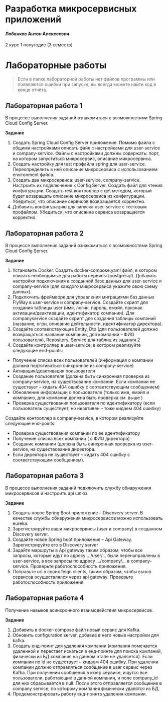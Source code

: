 # Разработка микросервисных приложений

#### Лобанков Антон Алексеевич

2 курс 1 полугодие (3 семестр)

# Лабораторные работы

> Если в папке лабораторной работы нет файлов программы или появляются ошибки при запуске, вы всегда можете найти код в конце отчёта.

## Лабораторная работа 1

В процессе выполнения заданий ознакомиться с возможностями Spring Cloud Config Server.

**Задание**

1. Создать Spring Cloud Config Server приложение. Помимо файла с общими настройками описать файл с настройками для user-service и company-service. Файлы с настройками должны содержать: порт, на котором запуститься микросервис, описание микросервиса.
2. Создать настройку для test профайла spring для user-service. Переопределить в ней описание микросервиса c использованием environment файла.
3. Создать два микросервиса: user-service, company-service. Настроить их подключение к Config Server. Создать файл для чтения конфигурации. Создать rest контроллер с get методом, который будет возвращать описание микросервиса из конфигурации. Убедиться, что описание сервисов возвращается корректно.
4. Добавить конфигурацию для запуска user-service с тестовым профайлом. Убедиться, что описание сервиса возвращается корректно.

## Лабораторная работа 2

В процессе выполнения заданий ознакомиться с возможностями Spring Cloud Config Server.

**Задание**

1. Установить Docker. Создать docker-compose.yaml файл, в котором описать необходимые для работы сервисы (postgresql). Добавить настройки подключения к созданной базе данных для user-service и company-service (для каждого микросервиса укажите свою схему данных).
2. Подключить фреймворк для управления миграциями баз данных FlyWay в user-service и company-service. Создайте скрипт для создания таблицы user (имя, логин, пароль, емэйл, признак активации/деактивации, идентификатор компании). Для companyservice создайте скрипт для создания таблицы компаний (название, огрн, описание дейтельности, идентификатор директора).
3. Создайте соотвеnствующие Entity, Dto (для пользователей должно возвращаться название компании, для компаний – ФИО пользователя), Repository, Service для таблиц из задания 2
4. Создайте контроллер в user-service, в котором реализуйте следующие end-points:
+	Получение списка всех пользователей (информация о компании должна подтягиваться синхронное из company-service)
+	Активация/деактивация пользователя
+	Создание пользователя (должна быть синхронная проверка из company-service, на существование компании. Если компании не существует – кидать 404 ошибку с соответствующим сообщением)
+	Обновление информации о пользователе (только имя, емэйл и компанию, для компании должна быть проверка см. выше )
+	Проверка существования пользователя по идентификатору (если пользователь существует, но неактивен – тоже кидаем 404 ошибку)
  
  Создайте контроллер в company-service, в котором реализуйте следующие end-points:
  
-	Проверка существования компании по ее идентификатору 
-	Получение списка всех компаний ( с ФИО директора)
-	Создание компании (должна быть синхронная проверка из user-service, на существование директора. 
-	Если директора не существует – кидать 404 ошибку с соответствующим сообщением).

## Лабораторная работа 3

В процессе выполнения заданий подключить службу обнаружения микросервисов и настроить api шлюз.

**Задание**

1. Создать новое Spring Boot приложение – Discovery server. В качестве службы обнаружения микросервисов можно использовать eureka.
2. Зарегистрируйте ваши микросервисы (user и company) в созданном Discovery server.
3. Создайте новое Spring boot приложение – Api Gateway. Зарегистрируйте его в Discovery server
4. Задайте маршруты в Api gateway таким образом, чтобы все запросы, которые идут по адресу …/user/… были перенаправлены в user-service, а все запросы по адресу …/company/… в company-service. Проверьте работоспособность приложения.
5. Поправьте url в своих feign clients, таким образом, чтобы вызов сервисов осуществлялся через api gateway. Проверьте работоспособность приложения.

## Лабораторная работа 4

Получение навыков асинхронного взаимодействия микросервисов. 

**Задание**

1. Добавить в docker-compose файл новый сервис для Kafka.
2. Обновить configuration server, добавив в него новые настройки для kafka.
3. Создать енд-поинт для удаления компании (компания помечается удаленной и перестает искаться в енд-поинте для поиска компаний, физически из БД компания на данном этапе не удаляется). Если компании по id не существует – кидаем 404 ошибку. При удалении компании должно отправляться сообщение в user сервис через Kafka. При получении сообщения в юзер сервисе, ищутся все пользователи, работающие в данной компании, и поле company_id для них сбрасывается в null. После этого отправляется сообщение в company service, по которому компания физически удалятся из БД.
4. Продемонстрировать работу енд-поинта удаления компании. 
